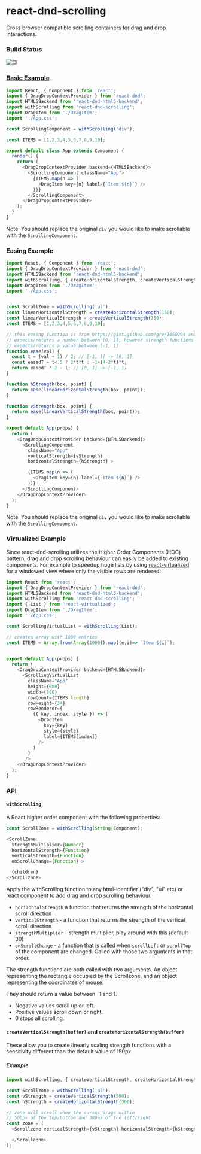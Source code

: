 # react-dnd-scrolling

Cross browser compatible scrolling containers for drag and drop interactions.

### Build Status

![CI](https://github.com/TechStark/react-dnd-scrolling/workflows/CI/badge.svg)

### [Basic Example](./examples/basic)

```js
import React, { Component } from 'react';
import { DragDropContextProvider } from 'react-dnd';
import HTML5Backend from 'react-dnd-html5-backend';
import withScrolling from 'react-dnd-scrolling';
import DragItem from './DragItem';
import './App.css';

const ScrollingComponent = withScrolling('div');

const ITEMS = [1,2,3,4,5,6,7,8,9,10];

export default class App extends Component {
  render() {
    return (
      <DragDropContextProvider backend={HTML5Backend}>
        <ScrollingComponent className="App">
          {ITEMS.map(n => (
            <DragItem key={n} label={`Item ${n}`} />
          ))}
        </ScrollingComponent>
      </DragDropContextProvider>
    );
  }
}
```

Note: You should replace the original `div` you would like to make scrollable with the `ScrollingComponent`. 

### Easing Example

```js
import React, { Component } from 'react';
import { DragDropContextProvider } from 'react-dnd';
import HTML5Backend from 'react-dnd-html5-backend';
import withScrolling, { createHorizontalStrength, createVerticalStrength } from 'react-dnd-scrolling';
import DragItem from './DragItem';
import './App.css';


const ScrollZone = withScrolling('ul');
const linearHorizontalStrength = createHorizontalStrength(150);
const linearVerticalStrength = createVerticalStrength(150);
const ITEMS = [1,2,3,4,5,6,7,8,9,10];

// this easing function is from https://gist.github.com/gre/1650294 and
// expects/returns a number between [0, 1], however strength functions
// expects/returns a value between [-1, 1]
function ease(val) {
  const t = (val + 1) / 2; // [-1, 1] -> [0, 1]
  const easedT = t<.5 ? 2*t*t : -1+(4-2*t)*t;
  return easedT * 2 - 1; // [0, 1] -> [-1, 1]
}

function hStrength(box, point) {
  return ease(linearHorizontalStrength(box, point));
}

function vStrength(box, point) {
  return ease(linearVerticalStrength(box, point));
}

export default App(props) {
  return (
    <DragDropContextProvider backend={HTML5Backend}>
      <ScrollingComponent
        className="App"
        verticalStrength={vStrength}
        horizontalStrength={hStrength} >

        {ITEMS.map(n => (
          <DragItem key={n} label={`Item ${n}`} />
        ))}
      </ScrollingComponent>
    </DragDropContextProvider>
  );
}
```
Note: You should replace the original `div` you would like to make scrollable with the `ScrollingComponent`. 

### Virtualized Example

Since react-dnd-scrolling utilizes the Higher Order Components (HOC) pattern, drag and drop scrolling behaviour can easily be added to existing components. For example to speedup huge lists by using [react-virtualized](https://github.com/bvaughn/react-virtualized) for a windowed view where only the visible rows are rendered:

```js
import React from 'react';
import { DragDropContextProvider } from 'react-dnd';
import HTML5Backend from 'react-dnd-html5-backend';
import withScrolling from 'react-dnd-scrolling';
import { List } from 'react-virtualized';
import DragItem from './DragItem';
import './App.css';

const ScrollingVirtualList = withScrolling(List);

// creates array with 1000 entries
const ITEMS = Array.from(Array(1000)).map((e,i)=> `Item ${i}`);


export default App(props) {
  return (
    <DragDropContextProvider backend={HTML5Backend}>
      <ScrollingVirtualList
        className="App"
        height={600}
        width={800}
        rowCount={ITEMS.length}
        rowHeight={34}
        rowRenderer={
          ({ key, index, style }) => (
            <DragItem
              key={key}
              style={style}
              label={ITEMS[index]}
            />
          )
        }
       />
    </DragDropContextProvider>
  );
}
```


### API

#### `withScrolling`

A React higher order component with the following properties:

```js
const ScrollZone = withScrolling(String|Component);

<ScrollZone
  strengthMultiplier={Number}
  horizontalStrength={Function}
  verticalStrength={Function}
  onScrollChange={Function} >

  {children}
</Scrollzone>
```
Apply the withScrolling function to any html-identifier ("div", "ul" etc) or react component to add drag and drop scrolling behaviour.

 * `horizontalStrength` a function that returns the strength of the horizontal scroll direction
 * `verticalStrength` - a function that returns the strength of the vertical scroll direction
 * `strengthMultiplier` - strength multiplier, play around with this (default 30)
 * `onScrollChange` - a function that is called when `scrollLeft` or `scrollTop` of the component are changed. Called with those two arguments in that order.

The strength functions are both called with two arguments. An object representing the rectangle occupied by the Scrollzone, and an object representing the coordinates of mouse.

They should return a value between -1 and 1.
 * Negative values scroll up or left.
 * Positive values scroll down or right.
 * 0 stops all scrolling.

#### `createVerticalStrength(buffer)` and `createHorizontalStrength(buffer)`

These allow you to create linearly scaling strength functions with a sensitivity different than the default value of 150px.

##### Example

```js
import withScrolling, { createVerticalStrength, createHorizontalStrength } from 'react-dnd-scrolling';

const Scrollzone = withScrolling('ul');
const vStrength = createVerticalStrength(500);
const hStrength = createHorizontalStrength(300);

// zone will scroll when the cursor drags within
// 500px of the top/bottom and 300px of the left/right
const zone = (
  <Scrollzone verticalStrength={vStrength} horizontalStrength={hStrength}>

  </Scrollzone>
);
```
